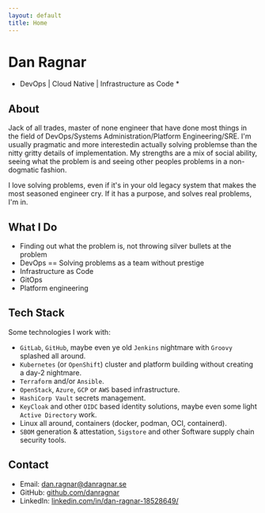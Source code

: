 ```yaml
---
layout: default
title: Home
---
```


# Dan Ragnar

* DevOps | Cloud Native | Infrastructure as Code *

## About

Jack of all trades, master of none engineer that have done most things in the field of DevOps/Systems Administration/Platform Engineering/SRE. I'm usually pragmatic and more interestedin actually solving problemse than the nitty gritty details of implementation. My strengths are a mix of social ability, seeing what the problem is and seeing other peoples problems in a non-dogmatic fashion.

I love solving problems, even if it's in your old legacy system that makes the most seasoned engineer cry. If it has a purpose, and solves real problems, I'm in.

## What I Do

- Finding out what the problem is, not throwing silver bullets at the problem
- DevOps == Solving problems as a team without prestige 
- Infrastructure as Code
- GitOps
- Platform engineering

## Tech Stack

Some technologies I work with:
- `GitLab`, `GitHub`, maybe even ye old `Jenkins` nightmare with `Groovy` splashed all around.
- `Kubernetes` (or `OpenShift`) cluster and platform building without creating a day-2 nightmare.
- `Terraform` and/or `Ansible`.
- `OpenStack`, `Azure`, `GCP` or `AWS` based infrastructure.
- `HashiCorp Vault` secrets management.
- `KeyCloak` and other `OIDC` based identity solutions, maybe even some light `Active Directory` work.
- Linux all around, containers (docker, podman, OCI, containerd). 
- `SBOM` generation & attestation, `Sigstore` and other Software supply chain security tools.

## Contact

- Email: [dan.ragnar@danragnar.se](mailto:dan.ragnar@danragnar.se)  
- GitHub: [github.com/danragnar](https://github.com/danragnar)  
- LinkedIn: [linkedin.com/in/dan-ragnar-18528649/](https://linkedin.com/in/dan-ragnar-18528649/)
